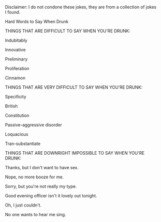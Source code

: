 Disclaimer: I do not condone these jokes, they are from a collection of jokes I found.

Hard Words to Say When Drunk

THINGS THAT  ARE DIFFICULT TO SAY WHEN YOU'RE DRUNK:

Indubitably

Innovative

Preliminary

Proliferation

Cinnamon

THINGS THAT ARE VERY DIFFICULT TO SAY WHEN YOU'RE DRUNK:

Specificity

British

Constitution

Passive-aggressive  disorder

Loquacious

Tran-substantiate

THINGS THAT ARE DOWNRIGHT IMPOSSIBLE TO SAY WHEN YOU'RE DRUNK:

Thanks, but I  don't want to have sex.

Nope, no  more booze for me.

Sorry, but  you're not really my type.

Good  evening officer isn't it lovely out tonight.

Oh, I just couldn't.

No one wants to hear me sing.

